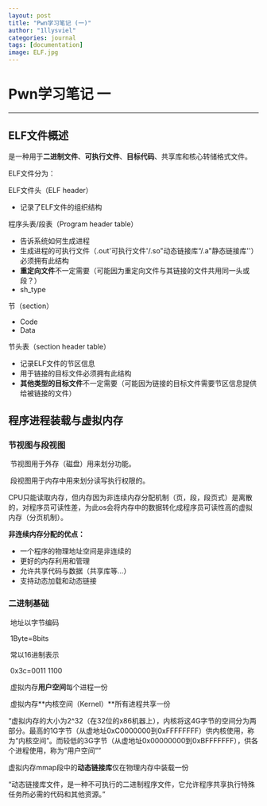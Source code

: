 ```yaml
---
layout: post
title: "Pwn学习笔记 (一)"
author: "1llysviel"
categories: journal
tags: [documentation]
image: ELF.jpg
---
```


# Pwn学习笔记 一

----

## ELF文件概述

是一种用于**二进制文件**、**可执行文件**、**目标代码**、共享库和核心转储格式文件。

ELF文件分为：

ELF文件头（ELF header）

- 记录了ELF文件的组织结构

程序头表/段表（Program header table）

- 告诉系统如何生成进程
- 生成进程的可执行文件（.out'可执行文件'/.so"动态链接库“/.a"静态链接库''）必须拥有此结构
- **重定向文件**不一定需要（可能因为重定向文件与其链接的文件共用同一头或段？）
- sh_type

节（section）

-  Code
-  Data

节头表（section header table）

- 记录ELF文件的节区信息
- 用于链接的目标文件必须拥有此结构
- **其他类型的目标文件**不一定需要（可能因为链接的目标文件需要节区信息提供给被链接的文件）


## 程序进程装载与虚拟内存

### 节视图与段视图

​	节视图用于外存（磁盘）用来划分功能。

​	段视图用于内存中用来划分读写执行权限的。

​	CPU只能读取内存，但内存因为非连续内存分配机制（页，段，段页式）是离散的，对程序员可读性差，为此os会将内存中的数据转化成程序员可读性高的虚拟内存（分页机制）。

**非连续内存分配的优点：**

- 一个程序的物理地址空间是非连续的
- 更好的内存利用和管理
- 允许共享代码与数据（共享库等…）
- 支持动态加载和动态链接


### 二进制基础

​	地址以字节编码

​		1Byte=8bits

​	常以16进制表示

​		0x3c=0011 1100

​	虚拟内存**用户空间**每个进程一份	

​	虚拟内存**内核空间（Kernel）**所有进程共享一份

“虚拟内存的大小为2^32（在32位的x86机器上），内核将这4G字节的空间分为两部分。最高的1G字节（从虚地址0xC0000000到0xFFFFFFFF）供内核使用，称为“内核空间”。而较低的3G字节（从虚地址0x00000000到0xBFFFFFFF），供各个进程使用，称为“用户空间””

​	虚拟内存mmap段中的**动态链接库**仅在物理内存中装载一份

“动态链接库文件，是一种不可执行的二进制程序文件，它允许程序共享执行特殊任务所必需的代码和其他资源。”
